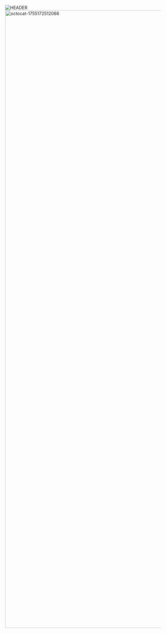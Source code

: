 ![HEADER](https://github.com/user-attachments/assets/cff99d67-1562-4527-84f3-da08621dcf21)
<img width="2000" height="2000" alt="octocat-1755172512066" src="https://github.com/user-attachments/assets/fc3098c2-43a6-47db-aa87-984b0c436353" />
